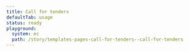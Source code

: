 ```yaml
---
title: Call for tenders
defaultTab: usage
status: ready
playground:
  system: ec
  path: /story/templates-pages-call-for-tenders--call-for-tenders
---
```

